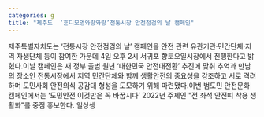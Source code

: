 ```yaml
---
categories: g
title: "제주도  ‘ᄒᆞᆫ디모영와랑와랑’전통시장 안전점검의 날 캠페인"
---
```

제주특별자치도는 ‘전통시장 안전점검의 날’ 캠페인을 안전 관련 유관기관·민간단체·지역 자생단체 등이 참여한 가운데 4일 오후 2시 서귀포 향토오일시장에서 진행한다고 밝혔다.이날 캠페인은 새 정부 출범 원년 ‘대한민국 안전대전환’ 추진에 맞춰 추억과 만남의 장소인 전통시장에서 지역 민간단체와 함께 생활안전의 중요성을 강조하고 서로 격려하며 도민사회 안전의식 공감대 형성을 도모하기 위해 마련됐다.이번 범도민 안전문화 캠페인에서는 ‘도민안전 이것만은 꼭 바꿉시다’ 2022년 주제인 "전 좌석 안전띠 착용 생활화"를 중점 홍보한다. 일상생